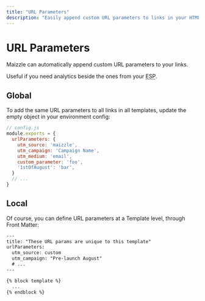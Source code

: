 ```yaml
---
title: "URL Parameters"
description: "Easily append custom URL parameters to links in your HTML email template"
---
```


# URL Parameters

Maizzle can automatically append custom URL parameters to your links.

Useful if you need analytics beside the ones from your <abbr title="Email Service Provider">ESP</abbr>.

## Global

To add the same URL parameters to all links in all templates, update the empty object in your environment config:

```js
// config.js
module.exports = {
  urlParameters: {
    utm_source: 'maizzle',
    utm_campaign: 'Campaign Name',
    utm_medium: 'email',
    custom_parameter: 'foo',
    '1stOfAugust': 'bar',
  }
  // ...
}
```

## Local

Of course, you can define URL parameters at a Template level, through Front Matter:

```handlebars
---
title: "These URL params are unique to this template"
urlParameters:
  utm_source: custom
  utm_campaign: "Pre-launch August"
  # ...
---

{% block template %}
  ...
{% endblock %}
```
